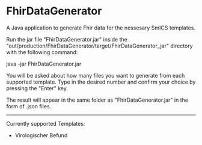 # FhirDataGenerator
 A Java application to generate Fhir data for the nessesary SmICS templates.
 
 
 Run the jar file "FhirDataGenerator.jar" inside the "out/production/FhirDataGenerator/target/FhirDataGenerator_jar" directory with the following command:
 
 java -jar FhirDataGenerator.jar
 
 You will be asked about how many files you want to generate from each supported template. Type in the desired number and confirm your choice by pressing the "Enter" key.
 
 The result will appear in the same folder as "FhirDataGenerator.jar" in the form of .json files.
 
 ------------------------------------------------------------------------------------------------------------------------------------------------------------------------------
 
 Currently supported Templates:
 
 - Virologischer Befund
